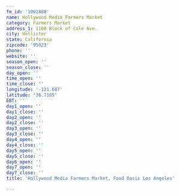 ```yaml
---
fm_id: '1001880'
name: Hollywood Media Farmers Market
category: Farmers Market
address_1: 1100 Block of Cole Ave.
city: Hollister
state: California
zipcode: '95023'
phone: ''
website: ''
season_open: ''
season_close: ''
day_open: ''
time_open: ''
time_close: ''
longitude: '-121.607'
latitude: '36.7105'
EBT: ''
day1_open: ''
day1_close: ''
day2_open: ''
day2_close: ''
day3_open: ''
day3_close: ''
day4_open: ''
day4_close: ''
day5_open: ''
day5_close: ''
day6_open: ''
day7_open: ''
day7_close: ''
title: 'Hollywood Media Farmers Market, Food Oasis Los Angeles'

---
```

